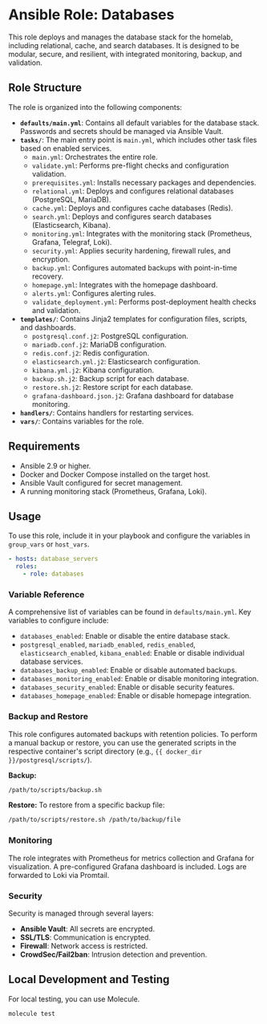 # Ansible Role: Databases

This role deploys and manages the database stack for the homelab, including relational, cache, and search databases. It is designed to be modular, secure, and resilient, with integrated monitoring, backup, and validation.

## Role Structure

The role is organized into the following components:

-   **`defaults/main.yml`**: Contains all default variables for the database stack. Passwords and secrets should be managed via Ansible Vault.
-   **`tasks/`**: The main entry point is `main.yml`, which includes other task files based on enabled services.
    -   `main.yml`: Orchestrates the entire role.
    -   `validate.yml`: Performs pre-flight checks and configuration validation.
    -   `prerequisites.yml`: Installs necessary packages and dependencies.
    -   `relational.yml`: Deploys and configures relational databases (PostgreSQL, MariaDB).
    -   `cache.yml`: Deploys and configures cache databases (Redis).
    -   `search.yml`: Deploys and configures search databases (Elasticsearch, Kibana).
    -   `monitoring.yml`: Integrates with the monitoring stack (Prometheus, Grafana, Telegraf, Loki).
    -   `security.yml`: Applies security hardening, firewall rules, and encryption.
    -   `backup.yml`: Configures automated backups with point-in-time recovery.
    -   `homepage.yml`: Integrates with the homepage dashboard.
    -   `alerts.yml`: Configures alerting rules.
    -   `validate_deployment.yml`: Performs post-deployment health checks and validation.
-   **`templates/`**: Contains Jinja2 templates for configuration files, scripts, and dashboards.
    -   `postgresql.conf.j2`: PostgreSQL configuration.
    -   `mariadb.conf.j2`: MariaDB configuration.
    -   `redis.conf.j2`: Redis configuration.
    -   `elasticsearch.yml.j2`: Elasticsearch configuration.
    -   `kibana.yml.j2`: Kibana configuration.
    -   `backup.sh.j2`: Backup script for each database.
    -   `restore.sh.j2`: Restore script for each database.
    -   `grafana-dashboard.json.j2`: Grafana dashboard for database monitoring.
-   **`handlers/`**: Contains handlers for restarting services.
-   **`vars/`**: Contains variables for the role.

## Requirements

-   Ansible 2.9 or higher.
-   Docker and Docker Compose installed on the target host.
-   Ansible Vault configured for secret management.
-   A running monitoring stack (Prometheus, Grafana, Loki).

## Usage

To use this role, include it in your playbook and configure the variables in `group_vars` or `host_vars`.

```yaml
- hosts: database_servers
  roles:
    - role: databases
```

### Variable Reference

A comprehensive list of variables can be found in `defaults/main.yml`. Key variables to configure include:

-   `databases_enabled`: Enable or disable the entire database stack.
-   `postgresql_enabled`, `mariadb_enabled`, `redis_enabled`, `elasticsearch_enabled`, `kibana_enabled`: Enable or disable individual database services.
-   `databases_backup_enabled`: Enable or disable automated backups.
-   `databases_monitoring_enabled`: Enable or disable monitoring integration.
-   `databases_security_enabled`: Enable or disable security features.
-   `databases_homepage_enabled`: Enable or disable homepage integration.

### Backup and Restore

This role configures automated backups with retention policies. To perform a manual backup or restore, you can use the generated scripts in the respective container's script directory (e.g., `{{ docker_dir }}/postgresql/scripts/`).

**Backup:**
```bash
/path/to/scripts/backup.sh
```

**Restore:**
To restore from a specific backup file:
```bash
/path/to/scripts/restore.sh /path/to/backup/file
```

### Monitoring

The role integrates with Prometheus for metrics collection and Grafana for visualization. A pre-configured Grafana dashboard is included. Logs are forwarded to Loki via Promtail.

### Security

Security is managed through several layers:

-   **Ansible Vault**: All secrets are encrypted.
-   **SSL/TLS**: Communication is encrypted.
-   **Firewall**: Network access is restricted.
-   **CrowdSec/Fail2ban**: Intrusion detection and prevention.

## Local Development and Testing

For local testing, you can use Molecule.

```bash
molecule test
``` 